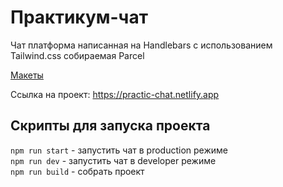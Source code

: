 # Практикум-чат

Чат платформа написанная на Handlebars с использованием Tailwind.css собираемая Parcel

[Макеты](https://www.figma.com/file/S8KNwDfcJBmq3RlM94xXlv/Chat?node-id=0%3A1&t=gifDrd1TkVkcTDuj-1)

Ссылка на проект: https://practic-chat.netlify.app

## Скрипты для запуска проекта

`npm run start` - запустить чат в production режиме  
`npm run dev` - запустить чат в developer режиме  
`npm run build` - собрать проект
